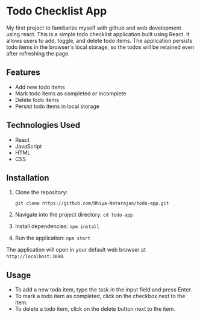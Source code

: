 # Todo Checklist App

My first project to familiarize myself with github and web development using react. This is a simple todo checklist application built using React. It allows users to add, toggle, and delete todo items. The application persists todo items in the browser's local storage, so the todos will be retained even after refreshing the page.

## Features

- Add new todo items
- Mark todo items as completed or incomplete
- Delete todo items
- Persist todo items in local storage

## Technologies Used

- React
- JavaScript
- HTML
- CSS

## Installation

1. Clone the repository:

   `git clone https://github.com/Dhiya-Natarajan/todo-app.git`


2. Navigate into the project directory:
   `cd todo-app`
   
4. Install dependencies:
   `npm install`
   
5. Run the application:
   `npm start`

   
The application will open in your default web browser at `http://localhost:3000`.

## Usage

- To add a new todo item, type the task in the input field and press Enter.
- To mark a todo item as completed, click on the checkbox next to the item.
- To delete a todo item, click on the delete button next to the item.








   


